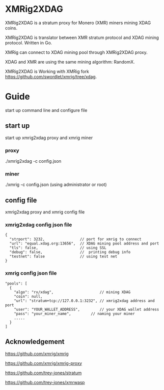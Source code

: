 # XMRig2XDAG

XMRig2XDAG is a stratum proxy for  Monero (XMR) miners mining XDAG coins. 

XMRig2XDAG is translator between XMR stratum protocol and XDAG mining protocol. Written in Go.

XMRig can connect to XDAG mining pool through XMRig2XDAG proxy.

XDAG and XMR are using the same mining algorithm: RandomX.

XMRig2XDAG is Working with XMRig fork  https://github.com/swordlet/xmrig/tree/xdag.

# Guide
start up command line and configure file

## start up
start up  xmrig2xdag proxy and xmrig miner

### proxy
./xmrig2xdag -c config.json

### miner
./xmrig -c config.json  (using administrator or root)

## config file
xmrig2xdag proxy and xmrig config file

### xmrig2xdag config json file

    {
      "strport": 3232,                // port for xmrig to connect
      "url": "equal.xdag.org:13656",  // XDAG mining pool address and port
      "tls": false,                   // using SSL
      "debug": false,                 //  printing debug info
      "testnet": false                // using test net
    }

### xmrig config json file

    "pools": [
      {
        "algo": "rx/xdag",                     // mining XDAG
        "coin": null,
        "url": "stratum+tcp://127.0.0.1:3232", // xmrig2xdag address and port
        "user": "YOUR_WALLET_ADDRESS",         // your XDAG wallet address
        "pass": "your_miner_name",		   // naming your miner
        .....
      }
    ]

## Acknowledgement
https://github.com/xmrig/xmrig

https://github.com/xmrig/xmrig-proxy

https://github.com/trey-jones/stratum

https://github.com/trey-jones/xmrwasp